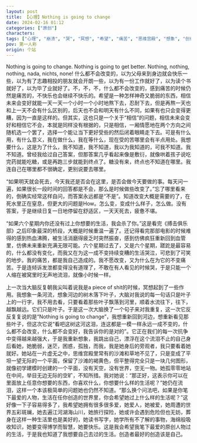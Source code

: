 ```yaml
---
layout: post
title: 【心理】Nothing is going to change
date: 2024-02-16 01:12
categories: ["原创"]
characters: 
tags: ["心理", "崩溃", "哭", "冥想", "希望", "痛苦", "思维宫殿", "想象", "创作", "生活", "迷茫", "孤独", "搏击俱乐部"]
pov: 第一人称
origin: 个站
---
```


Nothing is going to change. Nothing is going to get better. Nothing, nothing, nothing, nada, nichts, none! 什么都不会改变的，以为父母来到身边就会快乐一些，以为有了志趣相投的朋友就会开朗一些，以为有一份工作就好了，以为读个书就好了，以为毕了业就好了。不，不，不，什么都不会改变的，感到痛苦的时候仍然是痛苦的，不快乐也会继续不快乐的。希望是一种怎样神奇又脆弱的东西，相信未来会变好就能一天一天一个小时一个小时地熬下去，忍耐下去，但是再熬一天也和上一天不会有什么区别的，后天也不会和明天有什么不同，如果有也只会变得更糟，因为一直是这样的。但其实，这也只是一个关于“相信”的问题，相信未来会变好和相信它不会，本就是同样没有根据的，只是相信，一厢情愿地在两个方向之间随机选一个罢了，选择一个能让当下更好受些的然后闭着眼睛走下去。可是有什么用，有什么意义，我在做什么，我在等什么，现在受的苦哪里会有半点用处。我想要什么，这是为了什么，我不知道，我不知道，我以为我知道的，可我不知道。我不知道。曾经我给过自己答案，但那答案几乎看起来像是敷衍，就像哄着孩子说吃完药就能吃糖，或是再跑三步就能到终点了。糖没有来，终点也不知道在哪里。我连自己在哪里都不很确定，更别说要去哪里。

“如果明天就会死去，今天我还是否会在这里，是否会做今天要做的事。每天问一遍，如果很长一段时间的回答都是不会，那么是时候做些改变了。”忘了哪里看来的，倒确实经常这样自问，而答案永远都是“不是”。知道改变大概是需要的了，在死水里正在窒息，但更大的问题是How。怎么变，变成什么样子，怎么做。没有答案，于是继续日复一日地停留在舒适区，一天天死去，疲惫不堪。

“如果六个星期内你还没有过上你想要的生活，我会杀了你。”这是看完《搏击俱乐部》之后印象最深的桥段，大概是时候重温一遍了。还记得看完那部电影的时候难得的感到热血沸腾，被生活消磨得疲乏时突然振奋，感到仿佛疯狂重新回到血管里，仿佛未来重新充满无限可能。六个星期过去了，又是六个星期，蹉跎是最容易的，什么都没有变化，而我又在为这一成不变持续变糟的生活哭泣，可悲到了可笑的地步。我的痛苦，都是我自己造成的。我不愿改变，又为什么在为它的不变痛苦。于是连倾诉发泄都变得没有道理了，不敢在有人看见的时候哭，于是只能一个人缩在被窝里时无声地流泪，就像小时候一样。

上一次当大脑反复朝我尖叫着说我是a piece of shit的时候，冥想起到了一些作用。我想象一条河流，想象河边的树木落下叶子，大脑对我说的每一句话只是叶子上的一行字，我不用去看，只要看着那些叶子飘落到河里，顺着水流往下，往下，越飘越远。它们只是叶子。于是这一次大脑换了一个句子来对我重复，这一次它反反复复说的是“Nothing is going to change”，我想重新回到河边，想重新看见那些叶子，但这次它说“看吧这树这河这泪，连这都是一模一样永远一成不变的，什么都不会改变，什么都不会变好，我告诉你的是对的”。它正在我们的每一次抗争中变得越来越强大，于是我重新想象，我跳出自己，漂浮在这个流泪不止的自己身后看她，她脆弱，迷茫，困惑，孤独，而我，我是她身后的旁观者，我只要看着她就好。她站在一片虚无之中，思维宫殿里常有的沙滩和草地不见了，只是变成了平坦一望无际的一个平面，保留了沙滩的褐黄色，但平整得完全只是一块几何图形，就像初学建模时创建的一个平面，没有天空，没有世界，空无一物。她孤零零地站在中间，举目无边无际的空旷，不知所措。我对她说：“那正好，这表示你可以在里面放上任意你想要的东西，你喜欢什么，你想要什么样的生活呢？”她仍在流泪，这样一个本该极简单的问题她也仍然不知道。“那么换个问法吧，如果是你笔下最爱的人物，生活在任你创造的世界里，你会希望她过上什么样的生活呢？”这好像一下子容易得多了，我希望她拥有很多很多爱，她爱人，她被爱，她周遭的世界五彩斑斓，她去遍江河湖海山川，她旅行探险，她或许会遇到危险但也无妨，葬身在这样一种生活里也是美好的，她读书写字，她学所有不了解的事物，海绵般吸收知识，她要变得博学而智慧，她要快乐。这是我会希望我笔下最爱的原创人物过的生活，于是我也知道了我想要自己去过的生活。创造者最好的创造该是自己。
